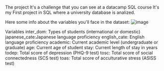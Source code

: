 The project It's a challenge that you can see at a datacamp SQL course 
It's my First project in SQL where a university database is analized.

Here some info about the variables you'll face in the dataset:
![image](https://github.com/user-attachments/assets/14b96341-9856-429a-857b-c0a314cbd3b2)

Variables
inter_dom:	  Types of students (international or domestic)
japanese_cate:Japanese language proficiency
english_cate:	English language proficiency
academic: 	  Current academic level (undergraduate or graduate)
age:	  Current age of student
stay:	  Current length of stay in years
todep:	Total score of depression (PHQ-9 test)
tosc:	  Total score of social connectedness (SCS test)
toas:   Total score of acculturative stress (ASISS test)
